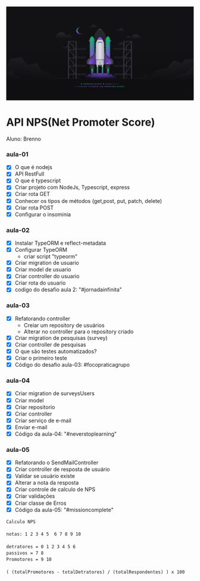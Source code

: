 ![screen](./bg-nlw4.png)


# API NPS(Net Promoter Score)


Aluno: Brenno

### aula-01

- [X] O que é nodejs
- [x] API RestFull
- [x] O que é typescript
- [x] Criar projeto com NodeJs, Typescript, express
- [x] Criar rota GET
- [x] Conhecer os tipos de métodos (get,post, put, patch, delete)
- [x] Criar rota POST
- [x] Configurar o insominia

### aula-02

- [x] Instalar TypeORM e reflect-metadata
- [x] Configurar TypeORM
    - criar script "typeorm"
- [x] Criar migration de usuario
- [x] Criar model de usuario
- [x] Criar controller do usuario
- [x] Criar rota do usuario
- [x] codigo do desafio aula 2: "#jornadainfinita"

### aula-03

- [x] Refatorando controller
    - Creiar um repository de usuários
    - Alterar no controller para o repository criado
- [x] Criar migration de pesquisas (survey)
- [x] Criar controller de pesquisas
- [x] O que são testes automatizados?
- [x] Criar o primeiro teste
- [x] Código do desafio aula-03: #focopraticagrupo

### aula-04

- [x] Criar migration de surveysUsers
- [x] Criar model
- [x] Criar repositorio
- [x] Criar controller
- [x] Criar serviço de e-mail
- [x] Enviar e-mail
- [x] Código da aula-04: "#neverstoplearning"

### aula-05

- [x] Refatorando o SendMailController
- [x] Criar controller de resposta de usuário
- [x] Validar se usuário existe
- [x] Alterar a nota da resposta
- [x] Criar controle de calculo de NPS
- [x] Criar validações
- [x] Criar classe de Erros
- [x] Código da aula-05: "#missioncomplete"

```txt
Calculo NPS

notas: 1 2 3 4 5  6 7 8 9 10

detratores = 0 1 2 3 4 5 6
passivos = 7 8
Promotores = 9 10

( (totalPromotores - totalDetratores) / (totalRespondentes) ) x 100
```
